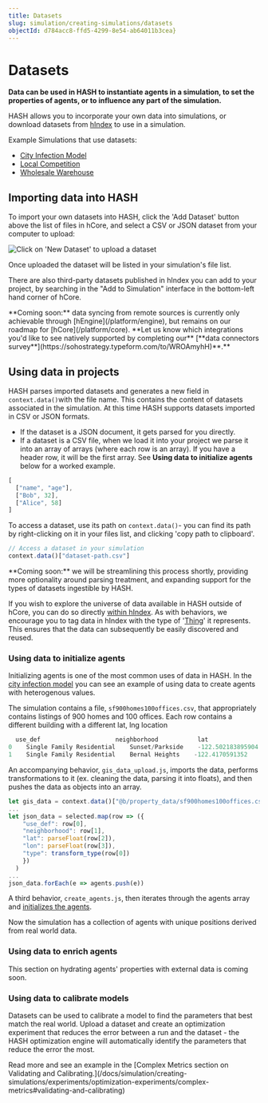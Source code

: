 ```yaml
---
title: Datasets
slug: simulation/creating-simulations/datasets
objectId: d784acc8-ffd5-4299-8e54-ab64011b3cea}
---
```


# Datasets

**Data can be used in HASH to instantiate agents in a simulation, to set the properties of agents, or to influence any part of the simulation.**

HASH allows you to incorporate your own data into simulations, or download datasets from [hIndex](/index) to use in a simulation.

Example Simulations that use datasets:

* [City Infection Model](https://core.hash.ai/@hash/city-infection-model/main)
* [Local Competition](/@hash/local-competition)
* [Wholesale Warehouse](/@hash/wholesale-warehouse1)

## Importing data into HASH

To import your own datasets into HASH, click the 'Add Dataset' button above the list of files in hCore, and select a CSV or JSON dataset from your computer to upload:

![Click on &apos;New Dataset&apos; to upload a dataset](https://cdn-us1.hash.ai/site/docs/screenshot-2021-02-04-at-17.24.13.png)

Once uploaded the dataset will be listed in your simulation's file list.

There are also third-party datasets published in hIndex you can add to your project, by searching in the "Add to Simulation" interface in the bottom-left hand corner of hCore.

<Hint style="info">
**Coming soon:** data syncing from remote sources is currently only achievable through [hEngine](/platform/engine), but remains on our roadmap for [hCore](/platform/core).
</Hint>

<Hint style="success">
**Let us know which integrations you'd like to see natively supported by completing our** [**data connectors survey**](https://sohostrategy.typeform.com/to/WROAmyhH)**.**
</Hint>

## Using data in projects

HASH parses imported datasets and generates a new field in `context.data()`with the file name. This contains the content of datasets associated in the simulation. At this time HASH supports datasets imported in CSV or JSON formats.

* If the dataset is a JSON document, it gets parsed for you directly.
* If a dataset is a CSV file, when we load it into your project we parse it into an array of arrays \(where each row is an array\). If you have a header row, it will be the first array. See **Using data to initialize agents** below for a worked example.

```javascript
[
  ["name", "age"],
  ["Bob", 32],
  ["Alice", 58]
]
```

To access a dataset, use its path on `context.data()`- you can find its path by right-clicking on it in your files list, and clicking 'copy path to clipboard'.

```javascript
// Access a dataset in your simulation
context.data()["dataset-path.csv"]
```

<Hint style="info">
**Coming soon:** we will be streamlining this process shortly, providing more optionality around parsing treatment, and expanding support for the types of datasets ingestible by HASH.
</Hint>

If you wish to explore the universe of data available in HASH outside of hCore, you can do so directly [within hIndex](/data?sort=popularity). As with behaviors, we encourage you to tag data in hIndex with the type of '[Thing](/schemas/Thing)' it represents. This ensures that the data can subsequently be easily discovered and reused.

### Using data to initialize agents

Initializing agents is one of the most common uses of data in HASH. In the [city infection model](https://core.hash.ai/@hash/city-infection-model/stable) you can see an example of using data to create agents with heterogenous values.

The simulation contains a file, `sf900homes100offices.csv`, that appropriately contains listings of 900 homes and 100 offices. Each row contains a different building with a different lat, lng location

```javascript
  use_def                     neighborhood           lat               long
0    Single Family Residential    Sunset/Parkside    -122.502183895904    37.763653457648
1    Single Family Residential    Bernal Heights    -122.4170591352    37.747528129366
```

An accompanying behavior, `gis_data_upload.js`, imports the data, performs transformations to it \(ex. cleaning the data, parsing it into floats\), and then pushes the data as objects into an array.

```javascript
let gis_data = context.data()["@b/property_data/sf900homes100offices.csv"]
...
let json_data = selected.map(row => ({
    "use_def": row[0],
    "neighborhood": row[1],
    "lat": parseFloat(row[2]),
    "lon": parseFloat(row[3]),
    "type": transform_type(row[0])
    })
  )
...
json_data.forEach(e => agents.push(e))
```

A third behavior, `create_agents.js`, then iterates through the agents array and [initializes the agents](/docs/simulation/tutorials/phase-1-building-a-simple-hotelling-model-in-2d/initialization).

Now the simulation has a collection of agents with unique positions derived from real world data.

### Using data to enrich agents

<Hint style="info">
This section on hydrating agents' properties with external data is coming soon.
</Hint>

### Using data to calibrate models

Datasets can be used to calibrate a model to find the parameters that best match the real world. Upload a dataset and create an optimization experiment that reduces the error between a run and the dataset - the HASH optimization engine will automatically identify the parameters that reduce the error the most.

<Hint style="success">
Read more and see an example in the [Complex Metrics section on Validating and Calibrating.](/docs/simulation/creating-simulations/experiments/optimization-experiments/complex-metrics#validating-and-calibrating)
</Hint>



